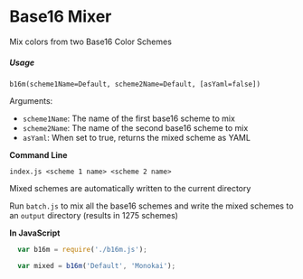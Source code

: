 # Base16 Mixer
Mix colors from two Base16 Color Schemes

##### Usage

`b16m(scheme1Name=Default, scheme2Name=Default, [asYaml=false])`

Arguments:

* `scheme1Name`: The name of the first base16 scheme to mix
* `scheme2Name`: The name of the second base16 scheme to mix
* `asYaml`: When set to true, returns the mixed scheme as YAML

**Command Line**

`index.js <scheme 1 name> <scheme 2 name>`

Mixed schemes are automatically written to the current directory

Run `batch.js` to mix all the base16 schemes and write the mixed schemes to
an `output` directory (results in 1275 schemes)

**In JavaScript**

```javascript
  var b16m = require('./b16m.js');

  var mixed = b16m('Default', 'Monokai');
```

